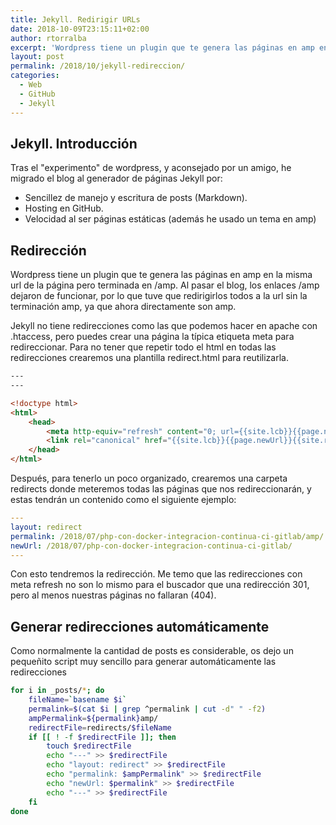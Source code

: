 ```yaml
---
title: Jekyll. Redirigir URLs
date: 2018-10-09T23:15:11+02:00
author: rtorralba
excerpt: 'Wordpress tiene un plugin que te genera las páginas en amp en la misma url de la página pero terminada en /amp. Al pasar el blog, los enlaces /amp dejaron de funcionar, por lo que tuve que redirigirlos todos a la url sin la terminación amp.'
layout: post
permalink: /2018/10/jekyll-redireccion/
categories:
  - Web
  - GitHub
  - Jekyll
---
```

## Jekyll. Introducción

Tras el "experimento" de wordpress, y aconsejado por un amigo, he migrado el blog al generador de páginas Jekyll por:

* Sencillez de manejo y escritura de posts (Markdown).
* Hosting en GitHub.
* Velocidad al ser páginas estáticas (además he usado un tema en amp)

## Redirección

Wordpress tiene un plugin que te genera las páginas en amp en la misma url de la página pero terminada en /amp. Al pasar el blog, los enlaces /amp dejaron de funcionar, por lo que tuve que redirigirlos todos a la url sin la terminación amp, ya que ahora directamente son amp.

Jekyll no tiene redirecciones como las que podemos hacer en apache con .htaccess, pero puedes crear una página la típica etiqueta meta para redireccionar. Para no tener que repetir todo el html en todas las redirecciones crearemos una plantilla redirect.html para reutilizarla.

```html
---
---

<!doctype html>
<html>
    <head>
        <meta http-equiv="refresh" content="0; url={{site.lcb}}{{page.newUrl}}{{site.rcb}}">
        <link rel="canonical" href="{{site.lcb}}{{page.newUrl}}{{site.rcb}}" />
    </head>
</html>
```

Después, para tenerlo un poco organizado, crearemos una carpeta redirects donde meteremos todas las páginas que nos redireccionarán, y estas tendrán un contenido como el siguiente ejemplo:

```yaml
---
layout: redirect
permalink: /2018/07/php-con-docker-integracion-continua-ci-gitlab/amp/
newUrl: /2018/07/php-con-docker-integracion-continua-ci-gitlab/
---
```

Con esto tendremos la redirección. Me temo que las redirecciones con meta refresh no son lo mismo para el buscador que una redirección 301, pero al menos nuestras páginas no fallaran (404).

## Generar redirecciones automáticamente

Como normalmente la cantidad de posts es considerable, os dejo un pequeñito script muy sencillo para generar automáticamente las redirecciones

```bash
for i in _posts/*; do
    fileName=`basename $i`
    permalink=$(cat $i | grep ^permalink | cut -d" " -f2)
    ampPermalink=${permalink}amp/
    redirectFile=redirects/$fileName
    if [[ ! -f $redirectFile ]]; then
        touch $redirectFile
        echo "---" >> $redirectFile
        echo "layout: redirect" >> $redirectFile
        echo "permalink: $ampPermalink" >> $redirectFile
        echo "newUrl: $permalink" >> $redirectFile
        echo "---" >> $redirectFile
    fi
done
```
